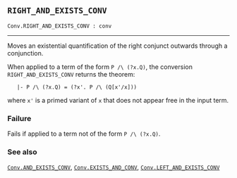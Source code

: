 ## `RIGHT_AND_EXISTS_CONV`

``` hol4
Conv.RIGHT_AND_EXISTS_CONV : conv
```

------------------------------------------------------------------------

Moves an existential quantification of the right conjunct outwards
through a conjunction.

When applied to a term of the form `P /\ (?x.Q)`, the conversion
`RIGHT_AND_EXISTS_CONV` returns the theorem:

``` hol4
   |- P /\ (?x.Q) = (?x'. P /\ (Q[x'/x]))
```

where `x'` is a primed variant of `x` that does not appear free in the
input term.

### Failure

Fails if applied to a term not of the form `P /\ (?x.Q)`.

### See also

[`Conv.AND_EXISTS_CONV`](#Conv.AND_EXISTS_CONV),
[`Conv.EXISTS_AND_CONV`](#Conv.EXISTS_AND_CONV),
[`Conv.LEFT_AND_EXISTS_CONV`](#Conv.LEFT_AND_EXISTS_CONV)
